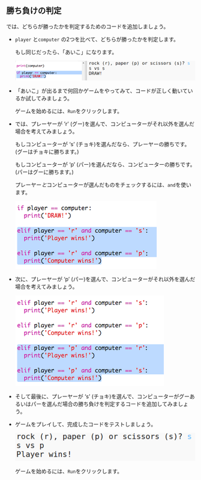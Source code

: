 ## 勝ち負けの判定

では、どちらが勝ったかを判定するためのコードを追加しましょう。

+ `player` と`computer` の2つを比べて、どちらが勝ったかを判定します。
    
    もし同じだったら、「あいこ」になります。
    
    ![スクリーンショット](images/rps-draw.png)

+ 「あいこ」が出るまで何回かゲームをやってみて、コードが正しく動いているか試してみましょう。
    
    ゲームを始めるには、`Run`をクリックします。

+ では、プレーヤーが ’r’ (グー)を選んで、コンピューターがそれ以外を選んだ場合を考えてみましょう。
    
    もしコンピューターが ‘s’ (チョキ)を選んだなら、プレーヤーの勝ちです。(グーはチョキに勝ちます。)
    
    もしコンピューターが ‘p’ (パー)を選んだなら、コンピューターの勝ちです。(パーはグーに勝ちます。)
    
    プレーヤー*と*コンピューターが選んだものをチェックするには、`and`を使います。
    
    ![スクリーンショット](images/rps-player-rock.png)

+ 次に、プレーヤーが ‘p’ (パー)を選んで、コンピューターがそれ以外を選んだ場合を考えてみましょう。
    
    ![スクリーンショット](images/rps-player-paper.png)

+ そして最後に、プレーヤーが ‘s’ (チョキ)を選んで、コンピューターがグーあるいはパーを選んだ場合の勝ち負けを判定するコードを追加してみましょう。

+ ゲームをプレイして、完成したコードをテストしましょう。
    
    ![スクリーンショット](images/rps-play.png)
    
    ゲームを始めるには、`Run`をクリックします。